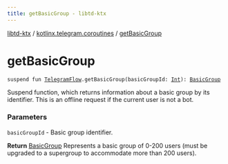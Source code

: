 ```yaml
---
title: getBasicGroup - libtd-ktx
---
```


[libtd-ktx](../index.html) / [kotlinx.telegram.coroutines](index.html) / [getBasicGroup](./get-basic-group.html)

# getBasicGroup

`suspend fun `[`TelegramFlow`](../kotlinx.telegram.core/-telegram-flow/index.html)`.getBasicGroup(basicGroupId: `[`Int`](https://kotlinlang.org/api/latest/jvm/stdlib/kotlin/-int/index.html)`): `[`BasicGroup`](https://tdlibx.github.io/td/docs/org/drinkless/td/libcore/telegram/TdApi/BasicGroup.html)

Suspend function, which returns information about a basic group by its identifier. This is an
offline request if the current user is not a bot.

### Parameters

`basicGroupId` - Basic group identifier.

**Return**
[BasicGroup](https://tdlibx.github.io/td/docs/org/drinkless/td/libcore/telegram/TdApi/BasicGroup.html) Represents a basic group of 0-200 users (must be upgraded to a supergroup to
accommodate more than 200 users).

